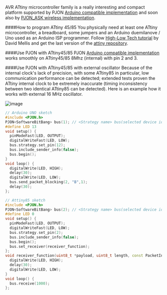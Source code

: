 AVR ATtiny microcontroller family is a really interesting and compact platform supported by PJON [Arduino compatible implementation](https://github.com/gioblu/PJON) and soon also by [PJON_ASK wireless implementation](https://github.com/gioblu/PJON_ASK). 

####How to program ATtiny 45/85
You physically need at least one ATtiny microcontroller, a breadboard, some jumpers and an Arduino duemilanove / Uno used as an Arduino ISP programmer. Follow [High-Low Tech tutorial](http://highlowtech.org/?p=1706) by David Mellis and get the last version of the [attiny repository](https://github.com/damellis/attiny).

####Use PJON with ATtiny45/85
PJON [Arduino compatible implementation](https://github.com/gioblu/PJON) works smoothly on ATtiny45/85 8Mhz (internal) with pin 2 and 3.  

####Use PJON with ATtiny45/85 with external oscillator
Because of the internal clock's lack of precision, with some ATtiny85 in particular, low communication performance can be detected; extended tests proven the ATtiny internal clock to be extremely inaccurate (timing inconsistency between two identical ATtiny85 can be detected). Here is an example how it works with external 16 MHz oscillator.

![image](https://cloud.githubusercontent.com/assets/6849527/21525671/0e9eab1e-cd1f-11e6-8e42-b9396dffc8d6.png)

```cpp
// Arduino UNO sketch
#include <PJON.h>
PJON<SoftwareBitBang> bus(1); // <Strategy name> bus(selected device id)
#define LED 13
void setup() {
  pinModeFast(LED, OUTPUT);
  digitalWriteFast(LED, LOW);
  bus.strategy.set_pin(12);
  bus.include_sender_info(false);
  bus.begin();
}
void loop() {  
  digitalWrite(LED, HIGH);
  delay(30);
  digitalWrite(LED, LOW);
  bus.send_packet_blocking(2, "B",1);
  delay(30);
};

```

```cpp
// Attiny85 sketch
#include <PJON.h>
PJON<SoftwareBitBang> bus(2); // <Strategy name> bus(selected device id)
#define LED 0
void setup() {
  pinModeFast(LED, OUTPUT);
  digitalWriteFast(LED, LOW);
  bus.strategy.set_pin(2);
  bus.include_sender_info(false);
  bus.begin();
  bus.set_receiver(receiver_function);
};
void receiver_function(uint8_t *payload, uint8_t length, const PacketInfo &packet_info) {
  digitalWrite(LED, HIGH);
  delay(30);
  digitalWrite(LED, LOW);
}
void loop() {
  bus.receive(1000);
};

```
